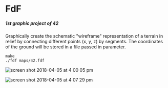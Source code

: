 # FdF

##### 1st graphic project of 42

Graphically create the schematic "wireframe" representation of a terrain in relief by connecting different points (x, y,
z) by segments. The coordinates of the ground will be stored in a file passed in
parameter.

```
make 
./fdf maps/42.fdf
```

![screen shot 2018-04-05 at 4 00 05 pm](https://user-images.githubusercontent.com/23494780/38370506-879bab6a-38ea-11e8-9fbd-65845d906b5d.png)

![screen shot 2018-04-05 at 4 07 29 pm](https://user-images.githubusercontent.com/23494780/38370897-8599e178-38eb-11e8-92fe-2f13d2627e74.png)
